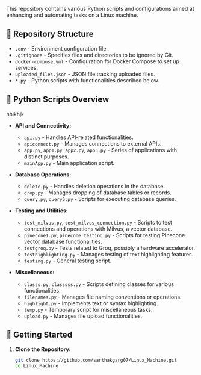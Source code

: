 
This repository contains various Python scripts and configurations aimed at enhancing and automating tasks on a Linux machine.

## 📁 Repository Structure

- `.env` - Environment configuration file.
- `.gitignore` - Specifies files and directories to be ignored by Git.
- `docker-compose.yml` - Configuration for Docker Compose to set up services.
- `uploaded_files.json` - JSON file tracking uploaded files.
- `*.py` - Python scripts with functionalities described below.

## 📝 Python Scripts Overview
hhikhjk
- **API and Connectivity:**
  - `api.py` - Handles API-related functionalities.
  - `apiconnect.py` - Manages connections to external APIs.
  - `app.py`, `app1.py`, `app2.py`, `app3.py` - Series of applications with distinct purposes.
  - `mainApp.py` - Main application script.

- **Database Operations:**
  - `delete.py` - Handles deletion operations in the database.
  - `drop.py` - Manages dropping of database tables or records.
  - `query.py`, `query5.py` - Scripts for executing database queries.

- **Testing and Utilities:**
  - `test_milvus.py`, `test_milvus_connection.py` - Scripts to test connections and operations with Milvus, a vector database.
  - `pinecone1.py`, `pinecone_testing.py` - Scripts for testing Pinecone vector database functionalities.
  - `testgroq.py` - Tests related to Groq, possibly a hardware accelerator.
  - `testhighlighting.py` - Manages testing of text highlighting features.
  - `testing.py` - General testing script.

- **Miscellaneous:**
  - `classs.py`, `classsss.py` - Scripts defining classes for various functionalities.
  - `filenames.py` - Manages file naming conventions or operations.
  - `highlight.py` - Implements text or syntax highlighting.
  - `temp.py` - Temporary script for miscellaneous tasks.
  - `upload.py` - Manages file upload functionalities.

## 🚀 Getting Started

1. **Clone the Repository:**
   ```bash
   git clone https://github.com/sarthakgarg07/Linux_Machine.git
   cd Linux_Machine
